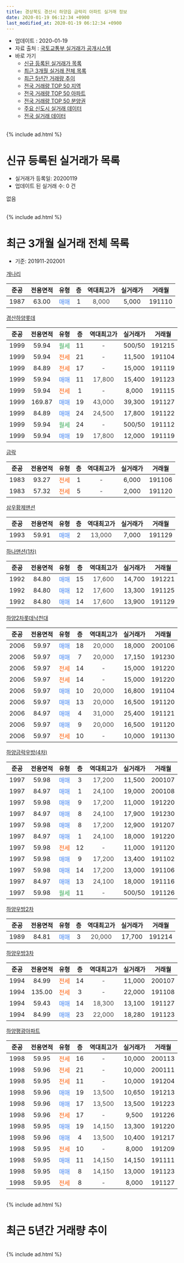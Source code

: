 ```yaml
---
title: 경상북도 경산시 하양읍 금락리 아파트 실거래 정보
date: 2020-01-19 06:12:34 +0900
last_modified_at: 2020-01-19 06:12:34 +0900
---
```


* 업데이트 : 2020-01-19
* 자료 출처 : [국토교통부 실거래가 공개시스템](http://rt.molit.go.kr)
* 바로 가기
    * [신규 등록된 실거래가 목록](#신규-등록된-실거래가-목록)
    * [최근 3개월 실거래 전체 목록](#최근-3개월-실거래-전체-목록)
    * [최근 5년간 거래량 추이](#최근-5년간-거래량-추이)
    * [전국 거래량 TOP 50 지역](https://apt-info.github.io/apt-trade-info/최근-3개월-전국에서-가장-거래가-많이-발생한-지역)
    * [전국 거래량 TOP 50 아파트](https://apt-info.github.io/apt-trade-info/최근-3개월-전국에서-가장-거래가-많이-발생한-아파트)
    * [전국 거래량 TOP 50 분양권](https://apt-info.github.io/apt-trade-info/최근-3개월-전국에서-가장-거래가-많이-발생한-분양권)
    * [주요 신도시 실거래 데이터](https://apt-info.github.io/apt-trade-info/주요-신도시)
    * [전국 실거래 데이터](https://apt-info.github.io/apt-trade-info/전국)
<br>
{% include ad.html %}
<br>

# 신규 등록된 실거래가 목록
* 실거래가 등록일: 20200119
* 업데이트 된 실거래 수: 0 건

없음

<br>
{% include ad.html %}
<br>

# 최근 3개월 실거래 전체 목록
* 기준: 201911-202001


[개나리](https://search.naver.com/search.naver?query=%EA%B2%BD%EC%83%81%EB%B6%81%EB%8F%84+%EA%B2%BD%EC%82%B0%EC%8B%9C+%ED%95%98%EC%96%91%EC%9D%8D+%EA%B8%88%EB%9D%BD%EB%A6%AC+%EA%B0%9C%EB%82%98%EB%A6%AC)

|준공|전용면적|유형|층|역대최고가|실거래가|거래월|
|:---:|:---:|:---:|:---:|:---:|:---:|:---:|
|1987|63.00|<span style="color:#4285f3">매매</span>|1|<span style="color:#444444">8,000</span>|5,000|191110|

[경산하양롯데](https://search.naver.com/search.naver?query=%EA%B2%BD%EC%83%81%EB%B6%81%EB%8F%84+%EA%B2%BD%EC%82%B0%EC%8B%9C+%ED%95%98%EC%96%91%EC%9D%8D+%EA%B8%88%EB%9D%BD%EB%A6%AC+%EA%B2%BD%EC%82%B0%ED%95%98%EC%96%91%EB%A1%AF%EB%8D%B0)

|준공|전용면적|유형|층|역대최고가|실거래가|거래월|
|:---:|:---:|:---:|:---:|:---:|:---:|:---:|
|1999|59.94|<span style="color:#34a853">월세</span>|11|<span style="color:#444444">-</span>|500/50|191215|
|1999|59.94|<span style="color:#ff5a00">전세</span>|21|<span style="color:#444444">-</span>|11,500|191104|
|1999|84.89|<span style="color:#ff5a00">전세</span>|17|<span style="color:#444444">-</span>|15,000|191119|
|1999|59.94|<span style="color:#4285f3">매매</span>|11|<span style="color:#444444">17,800</span>|15,400|191123|
|1999|59.94|<span style="color:#ff5a00">전세</span>|1|<span style="color:#444444">-</span>|8,000|191115|
|1999|169.87|<span style="color:#4285f3">매매</span>|19|<span style="color:#444444">43,000</span>|39,300|191127|
|1999|84.89|<span style="color:#4285f3">매매</span>|24|<span style="color:#444444">24,500</span>|17,800|191122|
|1999|59.94|<span style="color:#34a853">월세</span>|24|<span style="color:#444444">-</span>|500/50|191112|
|1999|59.94|<span style="color:#4285f3">매매</span>|19|<span style="color:#444444">17,800</span>|12,000|191119|

[금락](https://search.naver.com/search.naver?query=%EA%B2%BD%EC%83%81%EB%B6%81%EB%8F%84+%EA%B2%BD%EC%82%B0%EC%8B%9C+%ED%95%98%EC%96%91%EC%9D%8D+%EA%B8%88%EB%9D%BD%EB%A6%AC+%EA%B8%88%EB%9D%BD)

|준공|전용면적|유형|층|역대최고가|실거래가|거래월|
|:---:|:---:|:---:|:---:|:---:|:---:|:---:|
|1983|93.27|<span style="color:#ff5a00">전세</span>|1|<span style="color:#444444">-</span>|6,000|191106|
|1983|57.32|<span style="color:#ff5a00">전세</span>|5|<span style="color:#444444">-</span>|2,000|191120|

[삼우황제맨션](https://search.naver.com/search.naver?query=%EA%B2%BD%EC%83%81%EB%B6%81%EB%8F%84+%EA%B2%BD%EC%82%B0%EC%8B%9C+%ED%95%98%EC%96%91%EC%9D%8D+%EA%B8%88%EB%9D%BD%EB%A6%AC+%EC%82%BC%EC%9A%B0%ED%99%A9%EC%A0%9C%EB%A7%A8%EC%85%98)

|준공|전용면적|유형|층|역대최고가|실거래가|거래월|
|:---:|:---:|:---:|:---:|:---:|:---:|:---:|
|1993|59.91|<span style="color:#4285f3">매매</span>|2|<span style="color:#444444">13,000</span>|7,000|191129|

[하나맨션(1차)](https://search.naver.com/search.naver?query=%EA%B2%BD%EC%83%81%EB%B6%81%EB%8F%84+%EA%B2%BD%EC%82%B0%EC%8B%9C+%ED%95%98%EC%96%91%EC%9D%8D+%EA%B8%88%EB%9D%BD%EB%A6%AC+%ED%95%98%EB%82%98%EB%A7%A8%EC%85%98%281%EC%B0%A8%29)

|준공|전용면적|유형|층|역대최고가|실거래가|거래월|
|:---:|:---:|:---:|:---:|:---:|:---:|:---:|
|1992|84.80|<span style="color:#4285f3">매매</span>|15|<span style="color:#444444">17,600</span>|14,700|191221|
|1992|84.80|<span style="color:#4285f3">매매</span>|12|<span style="color:#444444">17,600</span>|13,300|191125|
|1992|84.80|<span style="color:#4285f3">매매</span>|14|<span style="color:#444444">17,600</span>|13,900|191129|

[하양2차롯데낙천대](https://search.naver.com/search.naver?query=%EA%B2%BD%EC%83%81%EB%B6%81%EB%8F%84+%EA%B2%BD%EC%82%B0%EC%8B%9C+%ED%95%98%EC%96%91%EC%9D%8D+%EA%B8%88%EB%9D%BD%EB%A6%AC+%ED%95%98%EC%96%912%EC%B0%A8%EB%A1%AF%EB%8D%B0%EB%82%99%EC%B2%9C%EB%8C%80)

|준공|전용면적|유형|층|역대최고가|실거래가|거래월|
|:---:|:---:|:---:|:---:|:---:|:---:|:---:|
|2006|59.97|<span style="color:#4285f3">매매</span>|18|<span style="color:#444444">20,000</span>|18,000|200106|
|2006|59.97|<span style="color:#4285f3">매매</span>|7|<span style="color:#444444">20,000</span>|17,150|191230|
|2006|59.97|<span style="color:#ff5a00">전세</span>|14|<span style="color:#444444">-</span>|15,000|191220|
|2006|59.97|<span style="color:#ff5a00">전세</span>|14|<span style="color:#444444">-</span>|15,000|191220|
|2006|59.97|<span style="color:#4285f3">매매</span>|10|<span style="color:#444444">20,000</span>|16,800|191104|
|2006|59.97|<span style="color:#4285f3">매매</span>|13|<span style="color:#444444">20,000</span>|16,500|191120|
|2006|84.97|<span style="color:#4285f3">매매</span>|4|<span style="color:#444444">31,000</span>|25,400|191121|
|2006|59.97|<span style="color:#4285f3">매매</span>|9|<span style="color:#444444">20,000</span>|16,500|191120|
|2006|59.97|<span style="color:#ff5a00">전세</span>|10|<span style="color:#444444">-</span>|10,000|191130|

[하양금락우방(4차)](https://search.naver.com/search.naver?query=%EA%B2%BD%EC%83%81%EB%B6%81%EB%8F%84+%EA%B2%BD%EC%82%B0%EC%8B%9C+%ED%95%98%EC%96%91%EC%9D%8D+%EA%B8%88%EB%9D%BD%EB%A6%AC+%ED%95%98%EC%96%91%EA%B8%88%EB%9D%BD%EC%9A%B0%EB%B0%A9%284%EC%B0%A8%29)

|준공|전용면적|유형|층|역대최고가|실거래가|거래월|
|:---:|:---:|:---:|:---:|:---:|:---:|:---:|
|1997|59.98|<span style="color:#4285f3">매매</span>|3|<span style="color:#444444">17,200</span>|11,500|200107|
|1997|84.97|<span style="color:#4285f3">매매</span>|1|<span style="color:#444444">24,100</span>|19,000|200108|
|1997|59.98|<span style="color:#4285f3">매매</span>|9|<span style="color:#444444">17,200</span>|11,000|191220|
|1997|84.97|<span style="color:#4285f3">매매</span>|8|<span style="color:#444444">24,100</span>|17,900|191230|
|1997|59.98|<span style="color:#4285f3">매매</span>|8|<span style="color:#444444">17,200</span>|12,900|191207|
|1997|84.97|<span style="color:#4285f3">매매</span>|1|<span style="color:#444444">24,100</span>|18,000|191220|
|1997|59.98|<span style="color:#ff5a00">전세</span>|12|<span style="color:#444444">-</span>|11,000|191120|
|1997|59.98|<span style="color:#4285f3">매매</span>|9|<span style="color:#444444">17,200</span>|13,400|191102|
|1997|59.98|<span style="color:#4285f3">매매</span>|14|<span style="color:#444444">17,200</span>|13,000|191106|
|1997|84.97|<span style="color:#4285f3">매매</span>|13|<span style="color:#444444">24,100</span>|18,000|191116|
|1997|59.98|<span style="color:#34a853">월세</span>|11|<span style="color:#444444">-</span>|500/50|191126|

[하양우방2차](https://search.naver.com/search.naver?query=%EA%B2%BD%EC%83%81%EB%B6%81%EB%8F%84+%EA%B2%BD%EC%82%B0%EC%8B%9C+%ED%95%98%EC%96%91%EC%9D%8D+%EA%B8%88%EB%9D%BD%EB%A6%AC+%ED%95%98%EC%96%91%EC%9A%B0%EB%B0%A92%EC%B0%A8)

|준공|전용면적|유형|층|역대최고가|실거래가|거래월|
|:---:|:---:|:---:|:---:|:---:|:---:|:---:|
|1989|84.81|<span style="color:#4285f3">매매</span>|3|<span style="color:#444444">20,000</span>|17,700|191214|

[하양우방3차](https://search.naver.com/search.naver?query=%EA%B2%BD%EC%83%81%EB%B6%81%EB%8F%84+%EA%B2%BD%EC%82%B0%EC%8B%9C+%ED%95%98%EC%96%91%EC%9D%8D+%EA%B8%88%EB%9D%BD%EB%A6%AC+%ED%95%98%EC%96%91%EC%9A%B0%EB%B0%A93%EC%B0%A8)

|준공|전용면적|유형|층|역대최고가|실거래가|거래월|
|:---:|:---:|:---:|:---:|:---:|:---:|:---:|
|1994|84.99|<span style="color:#ff5a00">전세</span>|14|<span style="color:#444444">-</span>|11,000|200107|
|1994|135.00|<span style="color:#ff5a00">전세</span>|3|<span style="color:#444444">-</span>|22,000|191108|
|1994|59.43|<span style="color:#4285f3">매매</span>|14|<span style="color:#444444">18,300</span>|13,100|191127|
|1994|84.99|<span style="color:#4285f3">매매</span>|23|<span style="color:#444444">22,000</span>|18,280|191123|


<script async src="//pagead2.googlesyndication.com/pagead/js/adsbygoogle.js"></script>
<!-- 기본 -->
<ins class="adsbygoogle"
     style="display:block"
     data-ad-client="ca-pub-1142216861245946"
     data-ad-slot="4805727019"
     data-ad-format="auto"
     data-full-width-responsive="true"></ins>
<script>
(adsbygoogle = window.adsbygoogle || []).push({});
</script>


[하양평광아파트](https://search.naver.com/search.naver?query=%EA%B2%BD%EC%83%81%EB%B6%81%EB%8F%84+%EA%B2%BD%EC%82%B0%EC%8B%9C+%ED%95%98%EC%96%91%EC%9D%8D+%EA%B8%88%EB%9D%BD%EB%A6%AC+%ED%95%98%EC%96%91%ED%8F%89%EA%B4%91%EC%95%84%ED%8C%8C%ED%8A%B8)

|준공|전용면적|유형|층|역대최고가|실거래가|거래월|
|:---:|:---:|:---:|:---:|:---:|:---:|:---:|
|1998|59.95|<span style="color:#ff5a00">전세</span>|16|<span style="color:#444444">-</span>|10,000|200113|
|1998|59.96|<span style="color:#ff5a00">전세</span>|21|<span style="color:#444444">-</span>|10,000|200111|
|1998|59.95|<span style="color:#ff5a00">전세</span>|11|<span style="color:#444444">-</span>|10,000|191204|
|1998|59.96|<span style="color:#4285f3">매매</span>|19|<span style="color:#444444">13,500</span>|10,650|191213|
|1998|59.96|<span style="color:#4285f3">매매</span>|17|<span style="color:#444444">13,500</span>|13,500|191223|
|1998|59.96|<span style="color:#ff5a00">전세</span>|17|<span style="color:#444444">-</span>|9,500|191226|
|1998|59.95|<span style="color:#4285f3">매매</span>|19|<span style="color:#444444">14,150</span>|13,300|191220|
|1998|59.96|<span style="color:#4285f3">매매</span>|4|<span style="color:#444444">13,500</span>|10,400|191217|
|1998|59.95|<span style="color:#ff5a00">전세</span>|10|<span style="color:#444444">-</span>|8,000|191209|
|1998|59.95|<span style="color:#4285f3">매매</span>|11|<span style="color:#444444">14,150</span>|14,150|191111|
|1998|59.95|<span style="color:#4285f3">매매</span>|8|<span style="color:#444444">14,150</span>|13,000|191123|
|1998|59.95|<span style="color:#ff5a00">전세</span>|8|<span style="color:#444444">-</span>|8,000|191127|


<br>
{% include ad.html %}
<br>

# 최근 5년간 거래량 추이


<div style="width:100%;">
    <canvas id="deal_progress" height="200"></canvas>
</div>

<script>
new Chart(document.getElementById("deal_progress"), {
    type: 'line',
    data: {
        labels: ['201501','201502','201503','201504','201505','201506','201507','201508','201509','201510','201511','201512','201601','201602','201603','201604','201605','201606','201607','201608','201609','201610','201611','201612','201701','201702','201703','201704','201705','201706','201707','201708','201709','201710','201711','201712','201801','201802','201803','201804','201805','201806','201807','201808','201809','201810','201811','201812','201901','201902','201903','201904','201905','201906','201907','201908','201909','201910','201911','201912','202001'],
        datasets: [{
            label: '매매',
            pointRadius: 1,
            data: [20, 12, 15, 8, 13, 12, 13, 9, 20, 16, 9, 7, 10, 4, 12, 17, 18, 17, 9, 11, 11, 16, 14, 10, 7, 16, 16, 20, 20, 12, 9, 22, 24, 28, 15, 20, 15, 10, 23, 15, 15, 16, 16, 21, 14, 16, 15, 16, 9, 14, 14, 13, 21, 19, 15, 16, 13, 18, 19, 11, 3],
            borderColor: "rgba(255, 201, 14, 1)",
            backgroundColor: "rgba(255, 201, 14, 0.5)",
            fill: false,
            lineTension: 0
        },{
            label: '전월세',
            pointRadius: 1,
            data: [11, 8, 11, 1, 11, 4, 10, 2, 9, 3, 4, 9, 11, 8, 7, 8, 10, 9, 12, 8, 9, 8, 9, 9, 5, 7, 10, 6, 6, 9, 12, 10, 10, 6, 11, 17, 15, 8, 13, 11, 9, 7, 5, 13, 3, 11, 5, 15, 11, 5, 7, 11, 8, 13, 6, 8, 4, 10, 11, 6, 3],
            borderColor: "rgba(0, 141, 185, 1)",
            backgroundColor: "rgba(0, 141, 185, 0.5)",
            fill: false,
            lineTension: 0
        }
        ]
    },
    options: {
        responsive: true,
        title: {
            display: false
        },
        tooltips: {
            mode: 'index',
            intersect: false
        },
        hover: {
            mode: 'nearest',
            intersect: true
        },
        scales: {
            xAxes: [{
                display: true,
                scaleLabel: {
                    display: true,
                    labelString: '년/월'
                }
            }],
            yAxes: [{
                display: true,
                ticks: {
                    suggestedMin: 0,
                },
                scaleLabel: {
                    display: true,
                    labelString: '실거래 수'
                }
            }]
        }
    }
});

</script>


<br>
{% include ad.html %}
<br>

